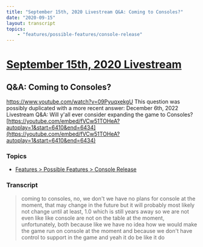 ```yaml
---
title: "September 15th, 2020 Livestream Q&A: Coming to Consoles?"
date: "2020-09-15"
layout: transcript
topics:
    - "features/possible-features/console-release"
---
```

# [September 15th, 2020 Livestream](../2020-09-15.md)
## Q&A: Coming to Consoles?
https://www.youtube.com/watch?v=09PyuqxekgU
This question was possibly duplicated with a more recent answer: December 6th, 2022 Livestream Q&A: Will y'all ever consider expanding the game to Consoles? [https://youtube.com/embed/fVCw51TOHeA?autoplay=1&start=6410&end=6434](https://youtube.com/embed/fVCw51TOHeA?autoplay=1&start=6410&end=6434)


### Topics
* [Features > Possible Features > Console Release](../topics/features/possible-features/console-release.md)

### Transcript

> coming to consoles, no, we don't we have no plans for console at the moment, that may change in the future but it will probably most likely not change until at least, 1.0 which is still years away so we are not even like like console are not on the table at the moment, unfortunately, both because like we have no idea how we would make the game run on console at the moment and because we don't have control to support in the game and yeah it do be like it do
